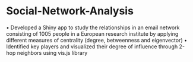 # Social-Network-Analysis

• Developed a Shiny app to study the relationships in an email network consisting of 1005 people in a European
research institute by applying different measures of centrality (degree, betweenness and eigenvector)
• Identified key players and visualized their degree of influence through 2-hop neighbors using vis.js library
